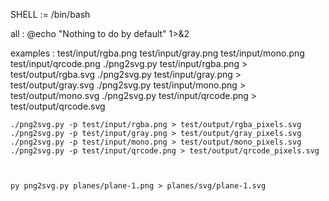 SHELL := /bin/bash

all :
	@echo  "Nothing to do by default" 1>&2

examples : test/input/rgba.png test/input/gray.png test/input/mono.png test/input/qrcode.png
	./png2svg.py test/input/rgba.png > test/output/rgba.svg
	./png2svg.py test/input/gray.png > test/output/gray.svg
	./png2svg.py test/input/mono.png > test/output/mono.svg
	./png2svg.py test/input/qrcode.png > test/output/qrcode.svg

	./png2svg.py -p test/input/rgba.png > test/output/rgba_pixels.svg
	./png2svg.py -p test/input/gray.png > test/output/gray_pixels.svg
	./png2svg.py -p test/input/mono.png > test/output/mono_pixels.svg
	./png2svg.py -p test/input/qrcode.png > test/output/qrcode_pixels.svg



    py png2svg.py planes/plane-1.png > planes/svg/plane-1.svg